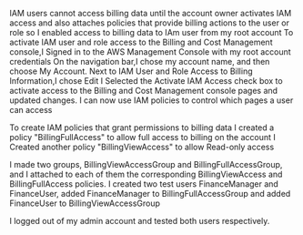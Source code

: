 IAM users cannot access billing data until the account owner activates IAM access and also attaches policies that provide billing actions to the user or role so I enabled access to billing data to IAm user from my root account
To activate IAM user and role access to the Billing and Cost Management console,I Signed in to the AWS Management Console with my root account credentials
On the navigation bar,I chose my account name, and then choose My Account.
Next to IAM User and Role Access to Billing Information,I chose Edit
I Selected the Activate IAM Access check box to activate access to the Billing and Cost Management console pages and updated changes.
I can now use IAM policies to control which pages a user can access

To create IAM policies that grant permissions to billing data
I created a policy "BillingFullAccess" to allow full access to billing on the account
I Created another policy "BillingViewAccess" to allow Read-only access

I made two groups, BillingViewAccessGroup and BillingFullAccessGroup, and I attached to each of them the corresponding BillingViewAccess and BillingFullAccess policies.
I created two test users FinanceManager and FinanceUser, added FinanceManager to BillingFullAccessGroup and added FinanceUser to BillingViewAccessGroup

I logged out of my admin account and tested both users respectively.
